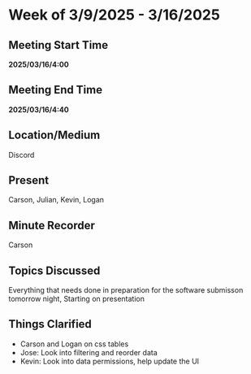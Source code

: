 # Week of 3/9/2025 - 3/16/2025

## Meeting Start Time

 **2025/03/16/4:00**

## Meeting End Time

**2025/03/16/4:40**

## Location/Medium

Discord

## Present

Carson, Julian, Kevin, Logan

## Minute Recorder

Carson

## Topics Discussed

Everything that needs done in preparation for the software submisson tomorrow night, Starting on presentation

## Things Clarified

- Carson and Logan on css tables
- Jose: Look into filtering and reorder data
- Kevin: Look into data permissions, help update the UI

